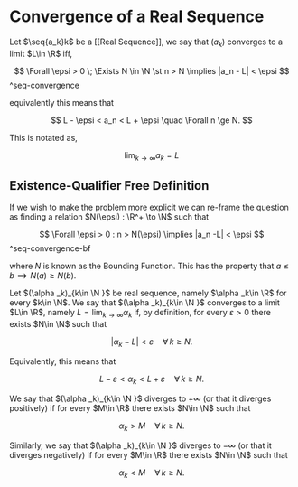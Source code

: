 # Convergence of a Real Sequence

Let $\seq{a_k}k$ be a [[Real Sequence]], we say that $(a_k)$ converges to a limit $L\in \R$ iff,

$$
\Forall \epsi > 0 \; \Exists N \in \N \st n > N \implies |a_n - L| < \epsi
$$
^seq-convergence

equivalently this means that 

$$
L - \epsi < a_n < L + \epsi \quad \Forall n \ge N.
$$

This is notated as,

$$
\lim_{k \to \infty} a_k = L
$$

## Existence-Qualifier Free Definition

If we wish to make the problem more explicit we can re-frame the question as finding a relation $N(\epsi) : \R^+ \to \N$ such that

$$
\Forall \epsi > 0 : n > N(\epsi) \implies |a_n -L| < \epsi
$$
^seq-convergence-bf

where $N$ is known as the Bounding Function. This has the property that $a \le b \implies N(a) \ge N(b)$.




Let $(\alpha _k)_{k\in \N }$ be real sequence, namely $\alpha _k\in \R$ for every $k\in \N$. We say that $(\alpha _k)_{k\in \N }$ converges to a limit $L\in \R$, namely $L=\lim _{k\to \infty } \alpha _k$ if, by definition, for every $\varepsilon >0$ there exists $N\in \N$ such that

$$ |\alpha _k - L|< \varepsilon \quad \forall \, k\geq N. $$

Equivalently, this means that



$$  L-\varepsilon < \alpha _k < L+\varepsilon \quad \forall \, k\geq N. $$

We say that $(\alpha _k)_{k\in \N }$ diverges to $+\infty$ (or that it diverges positively) if for every $M\in \R$ there exists $N\in \N$ such that

$$ \alpha _k > M \quad \forall \, k\geq N. $$

Similarly, we say that $(\alpha _k)_{k\in \N }$ diverges to $-\infty$ (or that it diverges negatively) if for every $M\in \R$ there exists $N\in \N$ such that

$$ \alpha _k < M \quad \forall \, k\geq N. $$